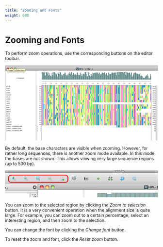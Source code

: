 ```yaml
---
title: "Zooming and Fonts"
weight: 600
---
```


# Zooming and Fonts

To perform zoom operations, use the corresponding buttons on the editor toolbar.

![](/images/65929631/65929632.png)

By default, the base characters are visible when zooming. However, for rather long sequences, there is another zoom mode available. In this mode, the bases are not shown. This allows viewing very large sequence regions (up to 500 bp).

![](/images/65929631/65929633.png)

You can zoom to the selected region by clicking the _Zoom to selection_ button. It is a very convenient operation when the alignment size is quite large. For example, you can zoom out to a certain percentage, select an interesting region, and then zoom to the selection.

You can change the font by clicking the _Change font_ button.

To reset the zoom and font, click the _Reset zoom_ button.